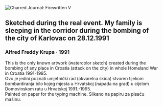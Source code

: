<div class="artwork-of-the-day">
  <div class="container">
    <div class="img-wrapper">
      <img
        src="https://uploads0.wikiart.org/00210/images/alfred-freddy-krupa/5-1.jpg!Large.jpg"
        alt="Charred Journal: Firewritten V" />
    </div>
    <div class="artwork-detail">
      <div class="artwork-origin"> 
        <h2 class="artwork-name">Sketched during the real event. My family is sleeping in the corridor during the bombing of the city of Karlovac on 28.12.1991</h2>
        <h3 class="artist">
          Alfred Freddy Krupa
                    ·  1991
        </h3>
      </div>
      <p class="description">
        <span class="artwork-description-text ng-binding" ng-bind-html="viewModel.ArtworkOfTheDay.Description | unsafe">This is the only known artwork (watercolor sketch) created during the bombing of any place in Croatia (attack on the city) in whole Homeland War in Croatia 1991-1995.<br>Ovo je jedini poznati umjetnički rad (akvarelna skica) stvoren tijekom bombardiranja bilo kojeg mjesta u Hrvatskoj (napada na grad) u cijelom Domovinskom ratu u Hrvatskoj 1991.-1995.<br>Painted on paper for the typing machine. Slikano na papiru za pisaću mašinu.</span>
                        <div class="text-shadow-container" ng-show="showShadow" style=""></div>
      </p>
    </div>
  </div>

</div>
